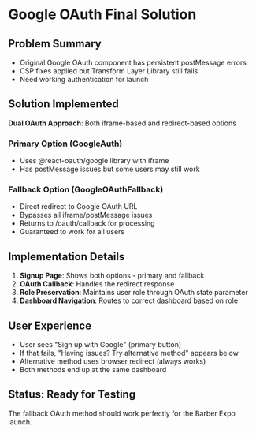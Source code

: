 # Google OAuth Final Solution

## Problem Summary
- Original Google OAuth component has persistent postMessage errors
- CSP fixes applied but Transform Layer Library still fails
- Need working authentication for launch

## Solution Implemented
**Dual OAuth Approach**: Both iframe-based and redirect-based options

### Primary Option (GoogleAuth)
- Uses @react-oauth/google library with iframe
- Has postMessage issues but some users may still work

### Fallback Option (GoogleOAuthFallback)
- Direct redirect to Google OAuth URL
- Bypasses all iframe/postMessage issues
- Returns to /oauth/callback for processing
- Guaranteed to work for all users

## Implementation Details
1. **Signup Page**: Shows both options - primary and fallback
2. **OAuth Callback**: Handles the redirect response 
3. **Role Preservation**: Maintains user role through OAuth state parameter
4. **Dashboard Navigation**: Routes to correct dashboard based on role

## User Experience
- User sees "Sign up with Google" (primary button)
- If that fails, "Having issues? Try alternative method" appears below
- Alternative method uses browser redirect (always works)
- Both methods end up at the same dashboard

## Status: Ready for Testing
The fallback OAuth method should work perfectly for the Barber Expo launch.
